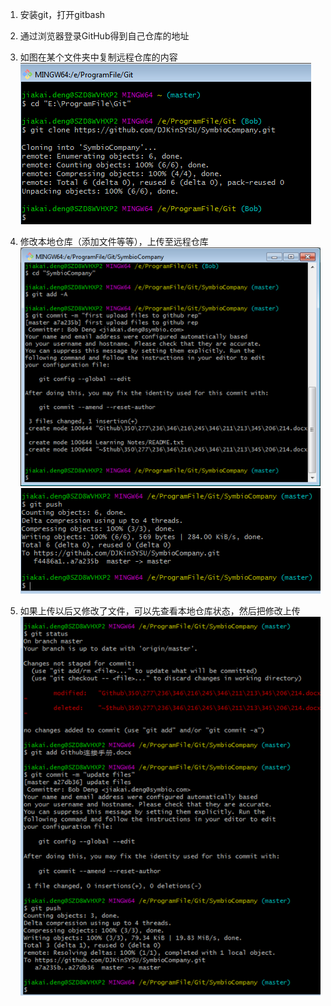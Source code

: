 1.	安装git，打开gitbash

2.	通过浏览器登录GitHub得到自己仓库的地址

3.	如图在某个文件夹中复制远程仓库的内容
![img1](assets/markdown-img-paste-20190305150313375.png)

4.	修改本地仓库（添加文件等等），上传至远程仓库
![img2](assets/markdown-img-paste-20190305150402745.png)
![img3](assets/markdown-img-paste-20190305150418671.png)

5.	如果上传以后又修改了文件，可以先查看本地仓库状态，然后把修改上传
![img4](assets/markdown-img-paste-20190305150441912.png)
